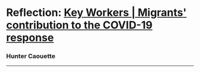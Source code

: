 # Reflection: [Key Workers | Migrants' contribution to the COVID-19 response](https://www.odi.org/migrant-key-workers-covid-19/)
### Hunter Caouette
---
